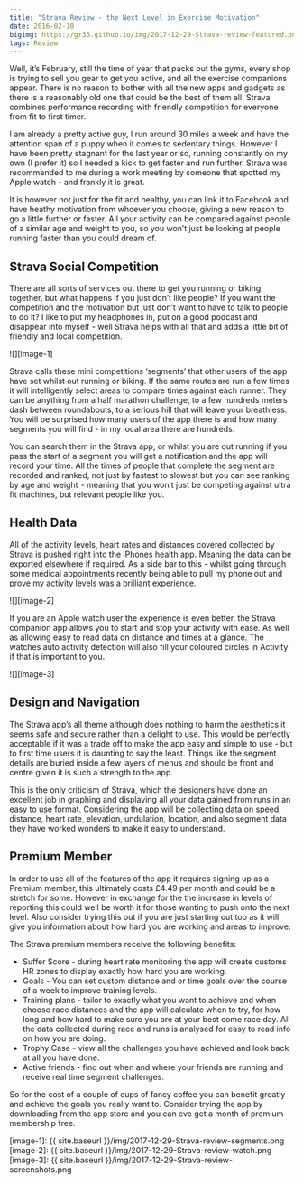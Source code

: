 ```yaml
---
title: "Strava Review - the Next Level in Exercise Motivation"
date: 2016-02-10
bigimg: https://gr36.github.io/img/2017-12-29-Strava-review-featured.png
tags: Review
---
```

Well, it’s February, still the time of year that packs out the gyms, every shop is trying to sell you gear to get you active, and all the exercise companions appear. There is no reason to bother with all the new apps and gadgets as there is a reasonably old one that could be the best of them all. Strava combines performance recording with friendly competition for everyone from fit to first timer.

I am already a pretty active guy, I run around 30 miles a week and have the attention span of a puppy when it comes to sedentary things. However I have been pretty stagnant for the last year or so, running constantly on my own (I prefer it) so I needed a kick to get faster and run further. Strava was recommended to me during a work meeting by someone that spotted my Apple watch - and frankly it is great.

It is however not just for the fit and healthy, you can link it to Facebook and have heathy motivation from whoever you choose, giving a new reason to go a little further or faster. All your activity can be compared against people of a similar age and weight to you, so you won’t just be looking at people running faster than you could dream of.

## Strava Social Competition
There are all sorts of services out there to get you running or biking together, but what happens if you just don’t like people? If you want the competition and the motivation but just don’t want to have to talk to people to do it? I like to put my headphones in,  put on a good podcast  and disappear into myself - well Strava helps with all that and adds a little bit of friendly and local competition.

![][image-1]

Strava calls these mini competitions ‘segments’ that other users of the app have set whilst out running or biking. If the same routes are run a few times it will intelligently select areas to compare times against each runner. They can be anything from a half marathon challenge, to a few hundreds meters dash between roundabouts, to a serious hill that will leave your breathless. You will be surprised how many users of the app there is and how many segments you will find - in my local area there are hundreds.

You can search them in the Strava app, or whilst you are out running if you pass the start of a segment you will get a notification and the app will record your time. All the times of people that complete the segment are recorded and ranked, not just by fastest to slowest but you can see ranking by age and weight  - meaning that you won’t just be competing against ultra fit machines, but relevant people like you.

## Health Data
All of the activity levels, heart rates and distances covered collected by Strava is pushed right into the iPhones health app. Meaning the data can be exported elsewhere if required. As a side bar to this - whilst going through some medical appointments recently being able to pull my phone out and prove my activity levels was a brilliant experience.

![][image-2]

If you are an Apple watch user the experience is even better, the Strava companion app allows you to start and stop your activity with ease. As well as allowing easy to read data on distance and times at a glance. The watches auto activity detection will also fill your coloured circles in Activity if that is important to you.

![][image-3]

## Design and Navigation
The Strava app’s all theme although does nothing to harm the aesthetics it seems safe and secure rather than a delight to use. This would be perfectly acceptable if it was a trade off to make the app easy and simple to use - but to first time users it is daunting to say the least. Things like the segment details are buried inside a few layers of menus and should be front and centre given it is such a strength to the app.

This is the only criticism of Strava, which the designers have done an excellent job in graphing and displaying all your data gained from runs in an easy to use format. Considering the app will be collecting data on speed, distance, heart rate, elevation, undulation, location, and also segment data they have worked wonders to make it easy to understand.

## Premium Member
In order to use all of the features of the app it requires signing up as a Premium member, this ultimately costs £4.49 per month and could be a stretch for some. However in exchange for the the increase in levels of reporting this could well be worth it for those wanting to push onto the next level. Also consider trying this out if you are just starting out too as it will give you information about how hard you are working and areas to improve.

The Strava premium members receive the following benefits:
* Suffer Score - during heart rate monitoring the app will create customs HR zones to display exactly how hard you are working.
* Goals - You can set custom distance and or time goals over the course of a week to improve training levels.
* Training plans - tailor to exactly what you want to achieve and when choose race distances and the app will calculate when to try, for how long and how hard to make sure you are at your best come race day. All the data collected during race and runs is analysed for easy to read info on how you are doing.
* Trophy Case - view all the challenges you have achieved and look back at all you have done.
* Active friends - find out when and where your friends are running and receive real time segment challenges.

So for the cost of a couple of cups of fancy coffee you can benefit greatly and achieve the goals you really want to. Consider trying the app by downloading from the app store and you can eve get a month of premium membership free.

[image-1]:	{{ site.baseurl }}/img/2017-12-29-Strava-review-segments.png
[image-2]:	{{ site.baseurl }}/img/2017-12-29-Strava-review-watch.png
[image-3]:	{{ site.baseurl }}/img/2017-12-29-Strava-review-screenshots.png
